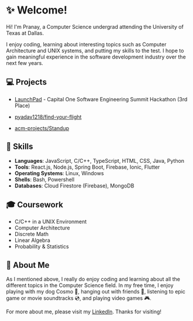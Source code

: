 # :sparkles: Welcome!
Hi! I'm Pranay, a Computer Science undergrad attending the University of Texas at Dallas.

I enjoy coding, learning about interesting topics such as Computer Architecture and UNIX systems, and putting my skills to the test. I hope to gain meaningful experience in the software development industry over the next few years.

## :computer: Projects
* [LaunchPad](https://github.com/RealJasomo/SES-Hackathon-Investors) - Capital One Software Engineering Summit Hackathon (3rd Place)

* [pyadav1218/find-your-flight](https://github.com/pyadav1218/find-your-flight)

* [acm-projects/Standup](https://github.com/acm-projects/Standup)

## :page_facing_up: Skills
* __Languages__: JavaScript, C/C++, TypeScript, HTML, CSS, Java, Python
* __Tools__: React.js, Node.js, Spring Boot, Firebase, Ionic, Flutter
* __Operating Systems__: Linux, Windows
* __Shells__: Bash, Powershell
* __Databases__: Cloud Firestore (Firebase), MongoDB

## :mortar_board: Coursework
* C/C++ in a UNIX Environment
* Computer Architecture
* Discrete Math
* Linear Algebra
* Probability & Statistics

## :bust_in_silhouette: About Me
As I mentioned above, I really do enjoy coding and learning about all the different topics in the Computer Science field. In my free time, I enjoy playing with my dog Cosmo :dog:, hanging out with friends :tada:, listening to epic game or movie soundtracks :cd:, and playing video games :video_game:.

For more about me, please visit my [LinkedIn](https://www.linkedin.com/in/pranayyadav). Thanks for visiting!
